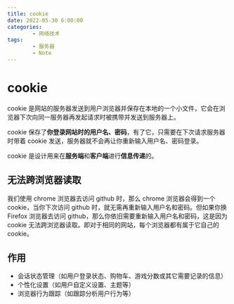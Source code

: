 ```yaml
---
title: cookie
date: 2022-05-30 6:00:00
categories:
        - 网络技术
tags:
        - 服务器
        - Note
---
```


# cookie

cookie 是网站的服务器发送到用户浏览器并保存在本地的一个小文件，它会在浏览器下次向同一服务器再发起请求时被携带并发送到服务器上。

cookie 保存了**你登录网站时的用户名、密码**，有了它，只需要在下次请求服务器时带着 cookie 发送，服务器就不会再让你重新输入用户名、密码登录。

cookie 是设计用来在**服务端**和**客户端**进行**信息传递**的。

## 无法跨浏览器读取

我们使用 chrome 浏览器去访问 github 时，那么 chrome 浏览器会得到一个 cookie，当你下次访问 github 时，就无需再重新输入用户名和密码。但如果你换 Firefox 浏览器去访问 github，那么你依旧需要重新输入用户名和密码，这是因为 cookie 无法跨浏览器读取。即对于相同的网站，每个浏览器都有属于它自己的 cookie。

## 作用

- 会话状态管理（如用户登录状态、购物车、游戏分数或其它需要记录的信息）
- 个性化设置（如用户自定义设置、主题等）
- 浏览器行为跟踪（如跟踪分析用户行为等）
